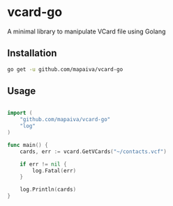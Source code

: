 # vcard-go
A minimal library to manipulate VCard file using Golang

## Installation
```sh
go get -u github.com/mapaiva/vcard-go
```

## Usage

```go

import (
	"github.com/mapaiva/vcard-go"
	"log"
)

func main() {
	cards, err := vcard.GetVCards("~/contacts.vcf")

	if err != nil {
		log.Fatal(err)
	}

	log.Println(cards)
}
```
